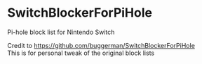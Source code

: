 # SwitchBlockerForPiHole
Pi-hole block list for Nintendo Switch 

Credit to https://github.com/buggerman/SwitchBlockerForPiHole \
This is for personal tweak of the original block lists 

